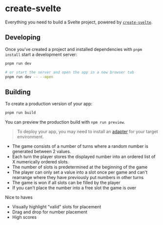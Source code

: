 # create-svelte

Everything you need to build a Svelte project, powered by [`create-svelte`](https://github.com/sveltejs/kit/tree/master/packages/create-svelte).

## Developing

Once you've created a project and installed dependencies with `pnpm install`  start a development server:

```bash
pnpm run dev

# or start the server and open the app in a new browser tab
pnpm run dev -- --open
```

## Building

To create a production version of your app:

```bash
pnpm run build
```

You can preview the production build with `npm run preview`.

> To deploy your app, you may need to install an [adapter](https://kit.svelte.dev/docs/adapters) for your target environment.


- The game consists of a number of turns where a random number is generated between 2 values. 
- Each turn the player stores the displayed number into an ordered list of X numerically ordered slots. 
- The number of slots is predetermined at the beginning of the game
- The player can only set a value into a slot once per game and can't rearrange where they have previously put numbers in other turns
- The game is won if all slots can be filled by the player
- If you can't place the number into a free slot the game is over


Nice to haves
- Visually highlight "valid" slots for placement
- Drag and drop for number placement
- High scores 
